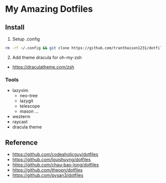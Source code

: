 # My Amazing Dotfiles

## Install

1. Setup .config

```bash
rm -rf ~/.config && git clone https://github.com/tranthaison1231/dotfiles ~/.config/
```

2. Add theme dracula for oh-my-zsh

- https://draculatheme.com/zsh

### Tools

- lazyvim
  - neo-tree
  - lazygit
  - telescope
  - mason
    ...
- wezterm
- raycast
- dracula theme

## Reference

- https://github.com/codeaholicguy/dotfiles
- https://github.com/louishuyng/dotfiles
- https://github.com/chau-bao-long/dotfiles
- https://github.com/theopn/dotfiles
- https://github.com/pysan3/dotfiles
